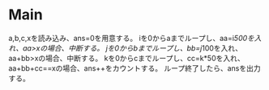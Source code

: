# Main
a,b,c,xを読み込み、ans=0を用意する。
iを0からaまでループし、aa=i*500を入れ、aa>xの場合、中断する。
jを0からbまでループし、bb=j*100を入れ、aa+bb>xの場合、中断する。
kを0からcまでループし、cc=k*50を入れ、aa+bb+cc==xの場合、ans++をカウントする。
ループ終了したら、ansを出力する。
